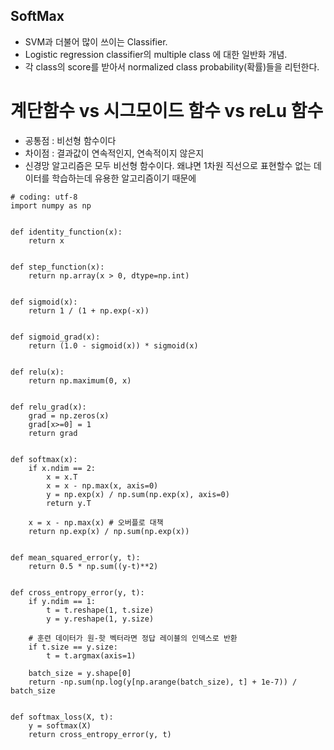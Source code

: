 

## SoftMax
- SVM과 더불어 많이 쓰이는 Classifier.
- Logistic regression classifier의 multiple class 에 대한 일반화 개념.
- 각 class의 score를 받아서 normalized class probability(확률)들을 리턴한다.

# 계단함수 vs 시그모이드 함수 vs reLu 함수
- 공통점 : 비선형 함수이다
- 차이점 : 결과값이 연속적인지, 연속적이지 않은지
- 신경망 알고리즘은 모두 비선형 함수이다. 왜냐면 1차원 직선으로 표현할수 없는 데이터를 학습하는데 유용한 알고리즘이기 때문에

```
# coding: utf-8
import numpy as np


def identity_function(x):
    return x


def step_function(x):
    return np.array(x > 0, dtype=np.int)


def sigmoid(x):
    return 1 / (1 + np.exp(-x))    


def sigmoid_grad(x):
    return (1.0 - sigmoid(x)) * sigmoid(x)
    

def relu(x):
    return np.maximum(0, x)


def relu_grad(x):
    grad = np.zeros(x)
    grad[x>=0] = 1
    return grad
    

def softmax(x):
    if x.ndim == 2:
        x = x.T
        x = x - np.max(x, axis=0)
        y = np.exp(x) / np.sum(np.exp(x), axis=0)
        return y.T 

    x = x - np.max(x) # 오버플로 대책
    return np.exp(x) / np.sum(np.exp(x))


def mean_squared_error(y, t):
    return 0.5 * np.sum((y-t)**2)


def cross_entropy_error(y, t):
    if y.ndim == 1:
        t = t.reshape(1, t.size)
        y = y.reshape(1, y.size)
        
    # 훈련 데이터가 원-핫 벡터라면 정답 레이블의 인덱스로 반환
    if t.size == y.size:
        t = t.argmax(axis=1)
             
    batch_size = y.shape[0]
    return -np.sum(np.log(y[np.arange(batch_size), t] + 1e-7)) / batch_size


def softmax_loss(X, t):
    y = softmax(X)
    return cross_entropy_error(y, t)

```
